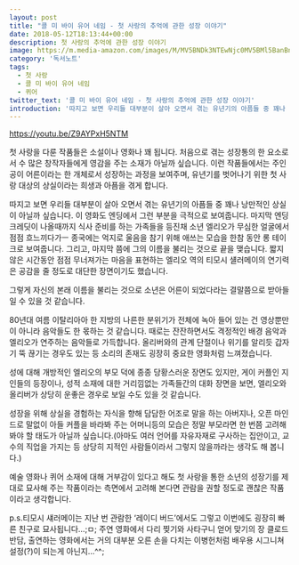 ```yaml
---
layout: post
title: "콜 미 바이 유어 네임 - 첫 사랑의 추억에 관한 성장 이야기"
date: 2018-05-12T18:13:44+00:00
description: 첫 사랑의 추억에 관한 성장 이야기
image: https://m.media-amazon.com/images/M/MV5BNDk3NTEwNjc0MV5BMl5BanBnXkFtZTgwNzYxNTMwMzI@._V1_.jpg
category: '독서노트'  
tags: 
  - 첫 사랑
  - 콜 미 바이 유어 네임
  - 퀴어
twitter_text: '콜 미 바이 유어 네임 - 첫 사랑의 추억에 관한 성장 이야기'
introduction: '따지고 보면 우리들 대부분이 살아 오면서 겪는 유년기의 아픔들 중 꽤나 낭만적인 상실이 아닐까 싶습니다.'
---
```


<https://youtu.be/Z9AYPxH5NTM>

첫 사랑을 다룬 작품들은 소설이나 영화나 꽤 됩니다. 처음으로 겪는 성장통의 한 요소로서 수 많은 창작자들에게 영감을 주는 소재가 아닐까 싶습니다. 이런 작품들에서는 주인공이 어른이라는 한 개체로서 성장하는 과정을 보여주며, 유년기를 벗어나기 위한 첫 사랑 대상의 상실이라는 희생과 아픔을 겪게 합니다. 

따지고 보면 우리들 대부분이 살아 오면서 겪는 유년기의 아픔들 중 꽤나 낭만적인 상실이 아닐까 싶습니다. 이 영화도 엔딩에서 그런 부분을 극적으로 보여줍니다. 마지막 엔딩 크레딧이 나올때까지 식사 준비를 하는 가족들을 등진채 소년 엘리오가 무심한 얼굴에서 점점 흐느끼다가ㅡ 종국에는 억지로 울음을 참기 위해 애쓰는 모습을 한참 동안 롱 테이크로 보여줍니다. 그리고, 마지막 쯤에 그의 이름을 불리는 것으로 끝을 맺습니다. 짧지 않은 시간동안 점점 무너져가는 마음을 표현하는 엘리오 역의 티모시 섈러메이의 연기력은 공감을 줄 정도로 대단한 장면이기도 했습니다.

그렇게 자신의 본래 이름을 불리는 것으로 소년은 어른이 되었다라는 결말쯤으로 받아들일 수 있을 것 같습니다.

80년대 여름 이탈리아아 한 지방의 나른한 분위기가 전체에 녹아 들어 있는 건 영상뿐만이 아니라 음악들도 한 몫하는 것 같습니다. 때로는 잔잔하면서도 격정적인 배경 음악과 엘리오가 연주하는 음악들로 가득합니다. 올리버와의 관계 단절이나 위기를 알리듯 갑자기 뚝 끊기는 경우도 있는 등 소리의 존재도 굉장히 중요한 영화처럼 느껴졌습니다.

성에 대해 개방적인 엘리오의 부모 덕에 종종 당황스러운 장면도 있지만, 게이 커플인 지인들의 등장이나, 성적 소재에 대한 거리낌없는 가족들간의 대화 장면을 보면, 엘리오와 올리버가 상당히 운좋은 경우로 보일 수도 있을 것 같습니다.

성장을 위해 상실을 경험하는 자식을 향해 담담한 어조로 말을 하는 아버지나, 오픈 마인드로 말없이 아들 커플을 바라봐 주는 어머니등의 모습은 정말 부모라면 한 번쯤 고려해 봐야 할 태도가 아닐까 싶습니다.(아마도 여러 언어를 자유자재로 구사하는 집안이고, 교수의 직업을 가지는 등 상당히 지적인 사람들이라서 그렇지 않을까라는 생각도 해 봅니다.)

예술 영화나 퀴어 소재에 대해 거부감이 있다고 해도 첫 사랑을 통한 소년의 성장기를 제대로 묘사해 주는 작품이라는 측면에서 고려해 본다면 관람을 권할 정도로 괜찮은 작품이라고 생각합니다.

p.s.티모시 섀러메이는 지난 번 관람한 &#8216;레이디 버드&#8217;에서도 그렇고 이번에도 굉장히 빠른 친구로 묘사됩니다&#8230;;ㅁ; 주연 영화에서 다리 찢기와 사타구니 얻어 맞기의 장 클로드 반담, 출연하는 영화에서는 거의 대부분 오른 손을 다치는 이병헌처럼 배우용 시그니쳐 설정(?)이 되는게 아닌지&#8230;^^;